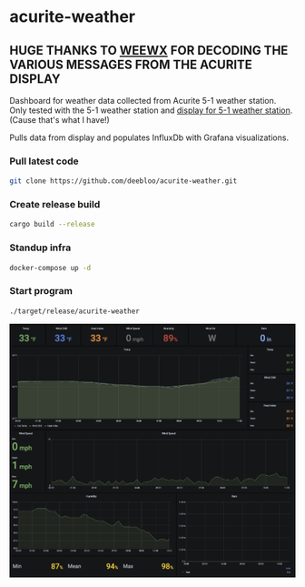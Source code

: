 # acurite-weather

## HUGE THANKS TO [WEEWX](http://weewx.com/) FOR DECODING THE VARIOUS MESSAGES FROM THE ACURITE DISPLAY

Dashboard for weather data collected from Acurite 5-1 weather station.
Only tested with the 5-1 weather station and [display for 5-1 weather station](https://www.acurite.com/shop-all/weather-instruments/weather-stations/5-in-1-color-weather-station-with-weather-ticker.html). (Cause that's what I have!)

Pulls data from display and populates InfluxDb with Grafana visualizations.

### Pull latest code
```BASH
git clone https://github.com/deebloo/acurite-weather.git
```

### Create release build
```BASH
cargo build --release
```

### Standup infra
```BASH
docker-compose up -d
```

### Start program
```BASH
./target/release/acurite-weather
```


![alt text](images/dashboard_2.png)
